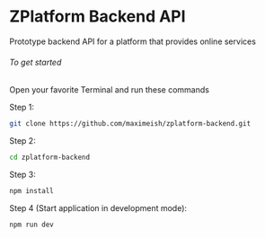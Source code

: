 # ZPlatform Backend API

Prototype backend API for a platform that provides online services

###### To get started

Open your favorite Terminal and run these commands

Step 1:

```sh
git clone https://github.com/maximeish/zplatform-backend.git
```

Step 2:

```sh
cd zplatform-backend
```

Step 3:

```sh
npm install
```

Step 4 (Start application in development mode):

```sh
npm run dev
```
